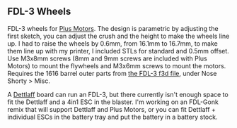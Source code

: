 ## FDL-3 Wheels

FDL-3 wheels for [Plus Motors](https://kellyindustries.us/collections/flywheel-parts/products/plus-motor-brushless). The design is parametric by adjusting the first sketch, you can adjust the crush and the height to make the wheels line up. I had to raise the wheels by 0.6mm, from 16.1mm to 16.7mm, to make them line up with my printer, I included STLs for standard and 0.5mm offset. Use M3x8mm screws (8mm and 9mm screws are included with Plus Motors) to mount the flywheels and M3x6mm screws to mount the motors. Requires the 1616 barrel outer parts from [the FDL-3 f3d file](https://github.com/projectfdl/FDL-3-Blaster/blob/master/CAD/FDL-3%20Main.f3d), under Nose Shorty > Misc.

A [Dettlaff](https://github.com/ahalekelly/Dettlaff) board can run an FDL-3, but there currently isn't enough space to fit the Dettlaff and a 4in1 ESC in the blaster. I'm working on an FDL-Gonk remix that will support Dettlaff and Plus Motors, or you can fit Dettlaff + individual ESCs in the battery tray and put the battery in a battery stock.
